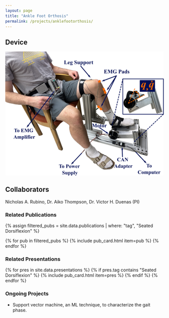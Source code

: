 ```yaml
---
layout: page
title: "Ankle Foot Orthosis"
permalink: /projects/anklefootorthosis/
---
```


## Device
<img src="/assets/images/projects/stretching.png" alt="Motorized Stretching Device" class="project-img">

## Collaborators
Nicholas A. Rubino, Dr. Aiko Thompson, Dr. Victor H. Duenas (PI)

### Related Publications

{% assign filtered_pubs = site.data.publications | where: "tag", "Seated Dorsiflexion" %}

{% for pub in filtered_pubs %}
  {% include pub_card.html item=pub %}
{% endfor %}

### Related Presentations

{% for pres in site.data.presentations %}
  {% if pres.tag contains "Seated Dorsiflexion" %}
    {% include pub_card.html item=pres %}
  {% endif %}
{% endfor %}

### Ongoing Projects
- Support vector machine, an ML technique, to characterize the gait phase.
